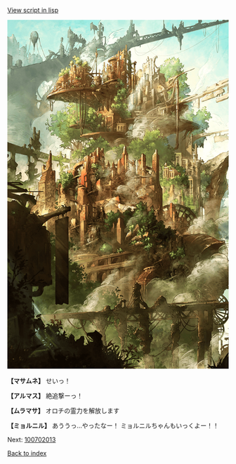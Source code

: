 [View script in lisp](../scripts/100702011.txt)

![beast_world.png](../images/backgrounds/beast_world.png)

**【マサムネ】**
せいっ！

**【アルマス】**
絶追撃ーっ！

**【ムラマサ】**
オロチの霊力を解放します

**【ミョルニル】**
あううっ…やったなー！
ミョルニルちゃんもいっくよー！！

Next: [100702013](100702013.md)

[Back to index](index.md)
